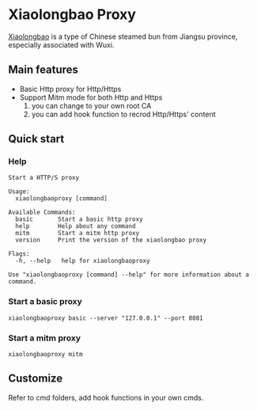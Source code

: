 # Xiaolongbao Proxy

[Xiaolongbao](https://en.wikipedia.org/wiki/Xiaolongbao) is a type of Chinese steamed bun from Jiangsu province, especially associated with Wuxi.

## Main features

* Basic Http proxy for Http/Https
* Support Mitm mode for both Http and Https
    1. you can change to your own root CA
    2. you can add hook function to recrod Http/Https' content

## Quick start

### Help

```
Start a HTTP/S proxy

Usage:
  xiaolongbaoproxy [command]

Available Commands:
  basic       Start a basic http proxy
  help        Help about any command
  mitm        Start a mitm http proxy
  version     Print the version of the xiaolongbao proxy

Flags:
  -h, --help   help for xiaolongbaoproxy

Use "xiaolongbaoproxy [command] --help" for more information about a command.
```

### Start a basic proxy

```
xiaolongbaoproxy basic --server "127.0.0.1" --port 8081
```

### Start a mitm proxy

```
xiaolongbaoproxy mitm
```

## Customize

Refer to cmd folders, add hook functions in your own cmds.